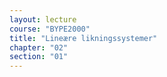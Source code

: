 ```yaml
---
layout: lecture
course: "BYPE2000"
title: "Lineære likningssystemer"
chapter: "02"
section: "01"
---
```


